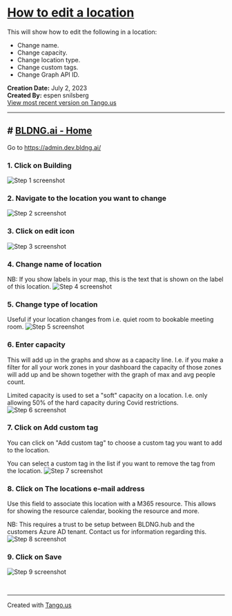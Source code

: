 # [How to edit a location](https://app.tango.us/app/workflow/b8090273-3ad8-44bd-8028-6136fa651e4a?utm_source=markdown&utm_medium=markdown&utm_campaign=workflow%20export%20links)

This will show how to edit the following in a location: 
- Change name. 
- Change capacity. 
- Change location type. 
- Change custom tags. 
- Change Graph API ID.

__Creation Date:__ July 2, 2023  
__Created By:__ espen snilsberg  
[View most recent version on Tango.us](https://app.tango.us/app/workflow/b8090273-3ad8-44bd-8028-6136fa651e4a?utm_source=markdown&utm_medium=markdown&utm_campaign=workflow%20export%20links)



***




## # [BLDNG.ai - Home](https://admin.dev.bldng.ai/companies/63e0f95f2354370f6d1f6f8e/home)
Go to https://admin.dev.bldng.ai/


### 1. Click on Building
![Step 1 screenshot](https://images.tango.us/workflows/b8090273-3ad8-44bd-8028-6136fa651e4a/steps/bf1cb9c3-2018-4efd-9c3c-bd7a66bea281/ee25f7c8-42ba-4fb9-afa6-6e9f9bd3b2e8.png?crop=focalpoint&fit=crop&fp-x=0.3254&fp-y=0.0405&fp-z=2.6674&w=1200&border=2%2CF4F2F7&border-radius=8%2C8%2C8%2C8&border-radius-inner=8%2C8%2C8%2C8&blend-align=bottom&blend-mode=normal&blend-x=0&blend-w=1200&blend64=aHR0cHM6Ly9pbWFnZXMudGFuZ28udXMvc3RhdGljL21hZGUtd2l0aC10YW5nby13YXRlcm1hcmstdjIucG5n&mark-x=480&mark-y=9&m64=aHR0cHM6Ly9pbWFnZXMudGFuZ28udXMvc3RhdGljL2JsYW5rLnBuZz9tYXNrPWNvcm5lcnMmYm9yZGVyPTYlMkNGRjc0NDImdz0yNDAmaD0xODImZml0PWNyb3AmY29ybmVyLXJhZGl1cz0xMA%3D%3D)


### 2. Navigate to the location you want to change
![Step 2 screenshot](https://images.tango.us/workflows/b8090273-3ad8-44bd-8028-6136fa651e4a/steps/ee097664-807b-457e-851e-bb5a4ba7e74d/5b9b9e93-3d3c-4ccc-8e91-64b36d4ed2b5.png?crop=focalpoint&fit=crop&fp-x=0.1897&fp-y=0.6486&fp-z=2.0062&w=1200&border=2%2CF4F2F7&border-radius=8%2C8%2C8%2C8&border-radius-inner=8%2C8%2C8%2C8&blend-align=bottom&blend-mode=normal&blend-x=0&blend-w=1200&blend64=aHR0cHM6Ly9pbWFnZXMudGFuZ28udXMvc3RhdGljL21hZGUtd2l0aC10YW5nby13YXRlcm1hcmstdjIucG5n&mark-x=218&mark-y=410&m64=aHR0cHM6Ly9pbWFnZXMudGFuZ28udXMvc3RhdGljL2JsYW5rLnBuZz9tYXNrPWNvcm5lcnMmYm9yZGVyPTYlMkNGRjc0NDImdz00NzgmaD0xMDkmZml0PWNyb3AmY29ybmVyLXJhZGl1cz0xMA%3D%3D)


### 3. Click on edit icon
![Step 3 screenshot](https://images.tango.us/workflows/b8090273-3ad8-44bd-8028-6136fa651e4a/steps/fe94d280-ac27-4e26-8420-e0cd4a27a2a1/1b028ef9-e4b9-4fa5-8704-33595c30c7c4.png?crop=focalpoint&fit=crop&fp-x=0.1856&fp-y=0.1090&fp-z=3.0423&w=1200&border=2%2CF4F2F7&border-radius=8%2C8%2C8%2C8&border-radius-inner=8%2C8%2C8%2C8&blend-align=bottom&blend-mode=normal&blend-x=0&blend-w=1200&blend64=aHR0cHM6Ly9pbWFnZXMudGFuZ28udXMvc3RhdGljL21hZGUtd2l0aC10YW5nby13YXRlcm1hcmstdjIucG5n&mark-x=548&mark-y=270&m64=aHR0cHM6Ly9pbWFnZXMudGFuZ28udXMvc3RhdGljL2JsYW5rLnBuZz9tYXNrPWNvcm5lcnMmYm9yZGVyPTYlMkNGRjc0NDImdz0xMDUmaD03NiZmaXQ9Y3JvcCZjb3JuZXItcmFkaXVzPTEw)


### 4. Change name of location
NB: If you show labels in your map, this is the text that is shown on the label of this location.
![Step 4 screenshot](https://images.tango.us/workflows/b8090273-3ad8-44bd-8028-6136fa651e4a/steps/58f11bdf-d458-4a9a-8bf6-54a48614193a/19ded856-e27d-415b-8a86-cabc6d33edc7.png?crop=focalpoint&fit=crop&fp-x=0.2130&fp-y=0.2063&fp-z=1.5661&w=1200&border=2%2CF4F2F7&border-radius=8%2C8%2C8%2C8&border-radius-inner=8%2C8%2C8%2C8&blend-align=bottom&blend-mode=normal&blend-x=0&blend-w=1200&blend64=aHR0cHM6Ly9pbWFnZXMudGFuZ28udXMvc3RhdGljL21hZGUtd2l0aC10YW5nby13YXRlcm1hcmstdjIucG5n&mark-x=82&mark-y=266&m64=aHR0cHM6Ly9pbWFnZXMudGFuZ28udXMvc3RhdGljL2JsYW5rLnBuZz9tYXNrPWNvcm5lcnMmYm9yZGVyPTYlMkNGRjc0NDImdz02MzYmaD02OSZmaXQ9Y3JvcCZjb3JuZXItcmFkaXVzPTEw)


### 5. Change type of location
Useful if your location changes from i.e. quiet room to bookable meeting room.
![Step 5 screenshot](https://images.tango.us/workflows/b8090273-3ad8-44bd-8028-6136fa651e4a/steps/51162aa1-4370-4cb2-8433-713353d9cfef/3547d78b-8da7-4a6a-98db-fcdeab831e20.png?crop=focalpoint&fit=crop&fp-x=0.1226&fp-y=0.4183&fp-z=2.1900&w=1200&border=2%2CF4F2F7&border-radius=8%2C8%2C8%2C8&border-radius-inner=8%2C8%2C8%2C8&blend-align=bottom&blend-mode=normal&blend-x=0&blend-w=1200&blend64=aHR0cHM6Ly9pbWFnZXMudGFuZ28udXMvc3RhdGljL21hZGUtd2l0aC10YW5nby13YXRlcm1hcmstdjIucG5n&mark-x=116&mark-y=417&m64=aHR0cHM6Ly9pbWFnZXMudGFuZ28udXMvc3RhdGljL2JsYW5rLnBuZz9tYXNrPWNvcm5lcnMmYm9yZGVyPTYlMkNGRjc0NDImdz00MTImaD05NSZmaXQ9Y3JvcCZjb3JuZXItcmFkaXVzPTEw)


### 6. Enter capacity
This will add up in the graphs and show as a capacity line. I.e. if you make a filter for all your work zones in your dashboard the capacity of those zones will add up and be shown together with the graph of max and avg people count.

Limited capacity is used to set a "soft" capacity on a location. I.e. only allowing 50% of the hard capacity during Covid restrictions.
![Step 6 screenshot](https://images.tango.us/workflows/b8090273-3ad8-44bd-8028-6136fa651e4a/steps/6ce546c7-fffd-4ef0-8014-8f5287e48afe/59bba63b-b2e8-4525-898e-364f7a7e8709.png?crop=focalpoint&fit=crop&fp-x=0.0858&fp-y=0.5393&fp-z=2.6032&w=1200&border=2%2CF4F2F7&border-radius=8%2C8%2C8%2C8&border-radius-inner=8%2C8%2C8%2C8&blend-align=bottom&blend-mode=normal&blend-x=0&blend-w=1200&blend64=aHR0cHM6Ly9pbWFnZXMudGFuZ28udXMvc3RhdGljL21hZGUtd2l0aC10YW5nby13YXRlcm1hcmstdjIucG5n&mark-x=137&mark-y=408&m64=aHR0cHM6Ly9pbWFnZXMudGFuZ28udXMvc3RhdGljL2JsYW5rLnBuZz9tYXNrPWNvcm5lcnMmYm9yZGVyPTYlMkNGRjc0NDImdz0yNjMmaD0xMTQmZml0PWNyb3AmY29ybmVyLXJhZGl1cz0xMA%3D%3D)


### 7. Click on Add custom tag
You can click on "Add custom tag" to choose a custom tag you want to add to the location.

You can select a custom tag in the list if you want to remove the tag from the location.
![Step 7 screenshot](https://images.tango.us/workflows/b8090273-3ad8-44bd-8028-6136fa651e4a/steps/9024992c-de6e-4dbe-971e-deb391efefac/8a8d9ea6-57cf-4ab1-b45c-4f859ecf3b69.png?crop=focalpoint&fit=crop&fp-x=0.1070&fp-y=0.7079&fp-z=2.3503&w=1200&border=2%2CF4F2F7&border-radius=8%2C8%2C8%2C8&border-radius-inner=8%2C8%2C8%2C8&blend-align=bottom&blend-mode=normal&blend-x=0&blend-w=1200&blend64=aHR0cHM6Ly9pbWFnZXMudGFuZ28udXMvc3RhdGljL21hZGUtd2l0aC10YW5nby13YXRlcm1hcmstdjIucG5n&mark-x=125&mark-y=414&m64=aHR0cHM6Ly9pbWFnZXMudGFuZ28udXMvc3RhdGljL2JsYW5rLnBuZz9tYXNrPWNvcm5lcnMmYm9yZGVyPTYlMkNGRjc0NDImdz0zNTQmaD0xMDImZml0PWNyb3AmY29ybmVyLXJhZGl1cz0xMA%3D%3D)


### 8. Click on The locations e-mail address
Use this field to associate this location with a M365 resource. This allows for showing the resource calendar, booking the resource and more.

NB: This requires a trust to be setup between BLDNG.hub and the customers Azure AD tenant. Contact us for information regarding this.
![Step 8 screenshot](https://images.tango.us/workflows/b8090273-3ad8-44bd-8028-6136fa651e4a/steps/37894ada-9c9b-4ffc-bc81-8c97fe20559c/67575d9b-bbff-4189-9445-09688a1ef109.png?crop=focalpoint&fit=crop&fp-x=0.2130&fp-y=0.5330&fp-z=1.5661&w=1200&border=2%2CF4F2F7&border-radius=8%2C8%2C8%2C8&border-radius-inner=8%2C8%2C8%2C8&blend-align=bottom&blend-mode=normal&blend-x=0&blend-w=1200&blend64=aHR0cHM6Ly9pbWFnZXMudGFuZ28udXMvc3RhdGljL21hZGUtd2l0aC10YW5nby13YXRlcm1hcmstdjIucG5n&mark-x=82&mark-y=430&m64=aHR0cHM6Ly9pbWFnZXMudGFuZ28udXMvc3RhdGljL2JsYW5rLnBuZz9tYXNrPWNvcm5lcnMmYm9yZGVyPTYlMkNGRjc0NDImdz02MzYmaD02OSZmaXQ9Y3JvcCZjb3JuZXItcmFkaXVzPTEw)


### 9. Click on Save
![Step 9 screenshot](https://images.tango.us/workflows/b8090273-3ad8-44bd-8028-6136fa651e4a/steps/6d2e8360-1de6-45ae-ac3b-c1c43d8b0a49/accb5a50-b5d8-46c4-849a-ee53bcc1896f.png?crop=focalpoint&fit=crop&fp-x=0.8835&fp-y=0.9548&fp-z=4.0000&w=1200&border=2%2CF4F2F7&border-radius=8%2C8%2C8%2C8&border-radius-inner=8%2C8%2C8%2C8&blend-align=bottom&blend-mode=normal&blend-x=0&blend-w=1200&blend64=aHR0cHM6Ly9pbWFnZXMudGFuZ28udXMvc3RhdGljL21hZGUtd2l0aC10YW5nby13YXRlcm1hcmstdjIucG5n&mark-x=177&mark-y=649&m64=aHR0cHM6Ly9pbWFnZXMudGFuZ28udXMvc3RhdGljL2JsYW5rLnBuZz9tYXNrPWNvcm5lcnMmYm9yZGVyPTYlMkNGRjc0NDImdz05MjcmaD0yMjQmZml0PWNyb3AmY29ybmVyLXJhZGl1cz0xMA%3D%3D)

<br/>

***
Created with [Tango.us](https://tango.us?utm_source=markdown&utm_medium=markdown&utm_campaign=workflow%20export%20links)